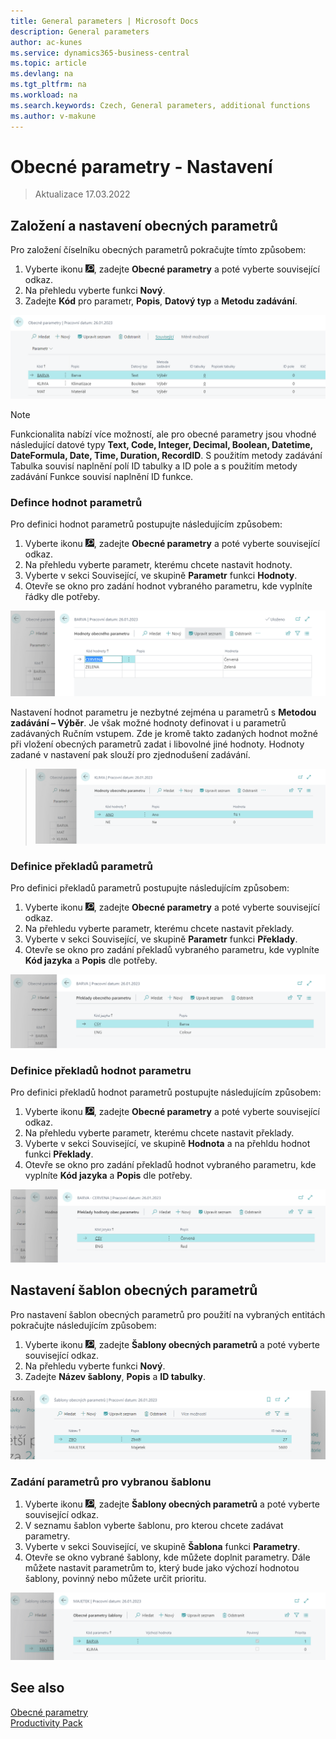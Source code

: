 ```yaml
---
title: General parameters | Microsoft Docs
description: General parameters
author: ac-kunes
ms.service: dynamics365-business-central
ms.topic: article
ms.devlang: na
ms.tgt_pltfrm: na
ms.workload: na
ms.search.keywords: Czech, General parameters, additional functions
ms.author: v-makune
---
```

# Obecné parametry - Nastavení
> Aktualizace 17.03.2022

## Založení a nastavení obecných parametrů

Pro založení číselníku obecných parametrů pokračujte tímto způsobem:

1. Vyberte ikonu ![Žárovky, která otevře funkci Řekněte mi](media/ui-search/search_small.png "Řekněte mi, co chcete dělat"), zadejte **Obecné parametry** a poté vyberte související odkaz.
2. Na přehledu vyberte funkci **Nový**.
3. Zadejte **Kód** pro parametr, **Popis**, **Datový typ** a **Metodu zadávání**.

![Přehled obecných parametrů](media/general_parameters_list.png)

> [!NOTE]
> Funkcionalita nabízí více možností, ale pro obecné parametry jsou vhodné následující datové typy **Text, Code, Integer, Decimal, Boolean, Datetime, DateFormula, Date, Time, Duration, RecordID**.
> S použitím metody zadávání Tabulka souvisí naplnění polí ID tabulky a ID pole a s použitím metody zadávání Funkce souvisí naplnění ID funkce.

### Defince hodnot parametrů

Pro definici hodnot parametrů postupujte následujícím způsobem:

1. Vyberte ikonu ![Žárovky, která otevře funkci Řekněte mi](media/ui-search/search_small.png "Řekněte mi, co chcete dělat"), zadejte **Obecné parametry** a poté vyberte související odkaz.
2. Na přehledu vyberte parametr, kterému chcete nastavit hodnoty.
3. Vyberte v sekci Související, ve skupině **Parametr** funkci **Hodnoty**.
4. Otevře se okno pro zadání hodnot vybraného parametru, kde vyplníte řádky dle potřeby.

![Hodnoty obecných parametrů](media/general_parameters_values.png)


Nastavení hodnot parametru je nezbytné zejména u parametrů s **Metodou zadávání – Výběr**. Je však možné hodnoty definovat i u parametrů zadávaných Ručním vstupem. Zde je kromě takto zadaných hodnot možné při vložení obecných parametrů zadat i libovolné jiné hodnoty. Hodnoty zadané v nastavení pak slouží pro zjednodušení zadávání.

> ![Metoda zadávání - Výběr](media/general_parameters_values_lookup.png)

### Definice překladů parametrů

Pro definici překladů parametrů postupujte následujícím způsobem:

1. Vyberte ikonu ![Žárovky, která otevře funkci Řekněte mi](media/ui-search/search_small.png "Řekněte mi, co chcete dělat"), zadejte **Obecné parametry** a poté vyberte související odkaz.
2. Na přehledu vyberte parametr, kterému chcete nastavit překlady.
3. Vyberte v sekci Související, ve skupině **Parametr** funkci **Překlady**.
4. Otevře se okno pro zadání překladů vybraného parametru, kde vyplníte **Kód jazyka** a **Popis** dle potřeby.

![Překlady parametrů](media/general_parameters_values_translation.png)


### Definice překladů hodnot parametru

Pro definici překladů hodnot parametrů postupujte následujícím způsobem:

1. Vyberte ikonu ![Žárovky, která otevře funkci Řekněte mi](media/ui-search/search_small.png "Řekněte mi, co chcete dělat"), zadejte **Obecné parametry** a poté vyberte související odkaz.
2. Na přehledu vyberte parametr, kterému chcete nastavit překlady.
3. Vyberte v sekci Související, ve skupině **Hodnota** a na přehldu hodnot funkci **Překlady**.
4. Otevře se okno pro zadání překladů hodnot vybraného parametru, kde vyplníte **Kód jazyka** a **Popis** dle potřeby.

![Překlady hodnot parametru](media/general_parameters_values_translations_value.png)

## Nastavení šablon obecných parametrů

Pro nastavení šablon obecných parametrů pro použití na vybraných entitách pokračujte následujícím způsobem:

1. Vyberte ikonu ![Žárovky, která otevře funkci Řekněte mi](media/ui-search/search_small.png "Řekněte mi, co chcete dělat"), zadejte **Šablony obecných parametrů** a poté vyberte související odkaz.
2. Na přehledu vyberte funkci **Nový**.
3. Zadejte **Název šablony**, **Popis** a **ID tabulky**.

![Šablony obecných parametrů](media/general_parameters_templates.png)

### Zadání parametrů pro vybranou šablonu

1. Vyberte ikonu ![Žárovky, která otevře funkci Řekněte mi](media/ui-search/search_small.png "Řekněte mi, co chcete dělat"), zadejte **Šablony obecných parametrů** a poté vyberte související odkaz.
2. V seznamu šablon vyberte šablonu, pro kterou chcete zadávat parametry.
3. Vyberte v sekci Související, ve skupině **Šablona** funkci **Parametry**.
4. Otevře se okno vybrané šablony, kde můžete doplnit parametry. Dále můžete nastavit parametrům to, který bude jako výchozí hodnotou šablony, povinný nebo můžete určit prioritu.

![Parametry šablony obecných parametrů](media/general_parameters_templates_values.png)

## See also

[Obecné parametry](ac-general-parameters.md)  
[Productivity Pack](ac-productivity-pack.md)
